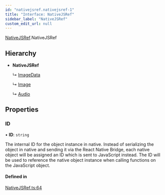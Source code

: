 ```yaml
---
id: "nativejsref.nativejsref-1"
title: "Interface: NativeJSRef"
sidebar_label: "NativeJSRef"
custom_edit_url: null
---
```


[NativeJSRef](../modules/nativejsref.md).NativeJSRef

## Hierarchy

- **NativeJSRef**

  ↳ [ImageData](canvasview.imagedata.md)

  ↳ [Image](imagemodule.image.md)

  ↳ [Audio](audio_audiomodule.audio.md)

## Properties

### ID

• **ID**: `string`

The internal ID for the object instance in native. Instead of serializing
the object in native and sending it via the React Native Bridge, each
native object will be assigned an ID which is sent to JavaScript instead.
The ID will be used to reference the native object instance when calling
functions on the JavaScript object.

#### Defined in

[NativeJSRef.ts:64](https://github.com/pytorch/live/blob/8c557f0/react-native-pytorch-core/src/NativeJSRef.ts#L64)
